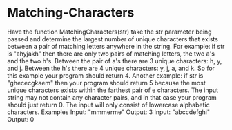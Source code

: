 # Matching-Characters
Have the function MatchingCharacters(str) take the str parameter being passed and determine the largest number of unique characters that exists between a pair of matching letters anywhere in the string. For example: if str is "ahyjakh" then there are only two pairs of matching letters, the two a's and the two h's. Between the pair of a's there are 3 unique characters: h, y, and j. Between the h's there are 4 unique characters: y, j, a, and k. So for this example your program should return 4.  Another example: if str is "ghececgkaem" then your program should return 5 because the most unique characters exists within the farthest pair of e characters. The input string may not contain any character pairs, and in that case your program should just return 0. The input will only consist of lowercase alphabetic characters. Examples Input: "mmmerme" Output: 3 Input: "abccdefghi" Output: 0
